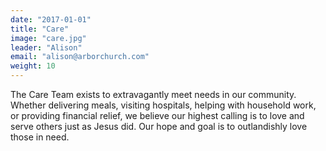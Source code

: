 ```yaml
---
date: "2017-01-01"
title: "Care"
image: "care.jpg"
leader: "Alison"
email: "alison@arborchurch.com"
weight: 10
---
```


The Care Team exists to extravagantly meet needs in our community. Whether delivering meals, visiting hospitals, helping with household work, or providing financial relief, we believe our highest calling is to love and serve others just as Jesus did. Our hope and goal is to outlandishly love those in need. 

